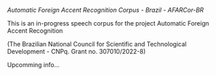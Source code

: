 *Automatic Foreign Accent Recognition Corpus - Brazil  - AFARCor-BR*

This is an in-progress speech corpus for the project Automatic Foreign Accent Recognition

(The Brazilian National Council for Scientific and Technological Development - CNPq. Grant no. 307010/2022-8)

Upcomming info...
